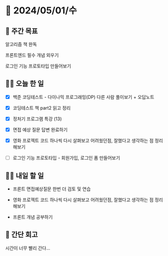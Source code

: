 # 📅 2024/05/01/수

## 🚀 주간 목표

알고리즘 책 완독

프론트엔드 필수 개념 외우기

로그인 기능 프로토타입 만들어보기

## 💪🏻 오늘 한 일

- [x] 백준 코딩테스트 - 다이나믹 프로그래밍(DP) 다른 사람 풀이보기 + 오답노트

- [x] 코딩테스트 책 part2 읽고 정리

- [x] 정처기 프로그램 특강 (13)

- [x] 면접 예상 질문 답변 완료하기

- [x] 영화 프로젝트 코드 하나씩 다시 살펴보고 어려웠던점, 잘했다고 생각하는 점 정리해보기

- [ ] 로그인 기능 프로토타입 - 회원가입, 로그인 폼 만들어보기


## 🫵🏻 내일 할 일

- 프론트 면접예상질문 한번 더 검토 및 연습

- 영화 프로젝트 코드 하나씩 다시 살펴보고 어려웠던점, 잘했다고 생각하는 점 정리해보기

- 프론트 개념 공부하기

## 👀 간단 회고

시간이 너무 빨리 간다...